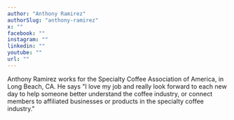 ```yaml
---
author: "Anthony Ramirez"
authorSlug: "anthony-ramirez"
x: ""
facebook: ""
instagram: ""
linkedin: ""
youtube: ""
url: ""
---
```


Anthony Ramirez works for the Specialty Coffee Association of America, in Long Beach, CA. He says "I love my job and really look forward to each new day to help someone better understand the coffee industry, or connect members to affiliated businesses or products in the specialty coffee industry."
